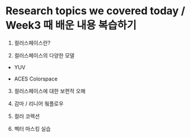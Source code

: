  Research topics we covered today / Week3 때 배운 내용 복습하기 
 =========
 

1. 컬러스페이스란?


2. 컬러스페이스의 다양한 모델


- YUV


- ACES Colorspace


3. 컬러스페이스에 대한 보편적 오해 


4. 감마 / 리니어 웤플로우 


5. 컬러 코렉션


6. 벡터 마스킹 실습  
